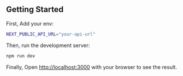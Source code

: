 

## Getting Started

First, Add your env:

```bash
NEXT_PUBLIC_API_URL="your-api-url"
```

Then, run the development server:

```bash
npm run dev
```

Finally, Open [http://localhost:3000](http://localhost:3000) with your browser to see the result.
